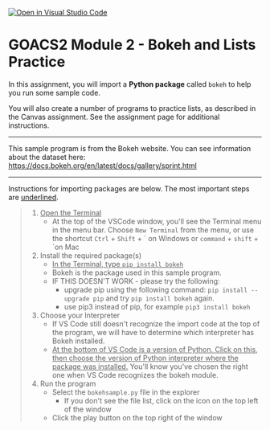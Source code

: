 [![Open in Visual Studio Code](https://classroom.github.com/assets/open-in-vscode-2e0aaae1b6195c2367325f4f02e2d04e9abb55f0b24a779b69b11b9e10269abc.svg)](https://classroom.github.com/online_ide?assignment_repo_id=15356991&assignment_repo_type=AssignmentRepo)
# GOACS2 Module 2 - Bokeh and Lists Practice

In this assignment, you will import a **Python package** called `bokeh` to help you run some sample code.  
  
You will also create a number of programs to practice lists, as described in the Canvas assignment. See the assignment page for additional instructions.
  
---

This sample program is from the Bokeh website. You can see information about the dataset here: https://docs.bokeh.org/en/latest/docs/gallery/sprint.html

---

Instructions for importing packages are below. The most important steps are <ins>underlined</ins>.


> 1. <ins>Open the Terminal</ins>
>     * At the top of the VSCode window, you'll see the Terminal menu in the menu bar. 
Choose `New Terminal` from the menu, or use the shortcut `Ctrl` + `Shift` + \` on Windows or `command` + `shift` + \`on Mac
> 2. Install the required package(s)
>     * <ins>In the Terminal, type `pip install bokeh`</ins>
>     * Bokeh is the package used in this sample program.
>     * IF THIS DOESN'T WORK - please try the following:
>       * upgrade pip using the following command: `pip install --upgrade pip` and try `pip install bokeh` again.
>       * use pip3 instead of pip, for example `pip3 install bokeh`
> 3. Choose your Interpreter
>     * If VS Code still doesn't recognize the import code at the top of the program, we will have to determine which interpreter has Bokeh installed.
>     * <ins>At the bottom of VS Code is a version of Python. Click on this, then choose the version of Python interpreter where the package was installed.</ins> You'll know you've chosen the right one when VS Code recognizes the bokeh module.
> 4. Run the program
>     * Select the `bokehsample.py` file in the explorer
>         * If you don't see the file list, click on the icon on the top left of the window
>     * Click the play button on the top right of the window

